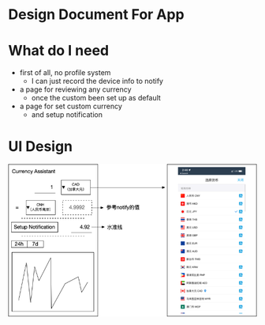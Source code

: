 # Design Document For App

# What do I need

- first of all, no profile system
  - I can just record the device info to notify
- a page for reviewing any currency
  - once the custom been set up as default
- a page for set custom currency
  - and setup notification

# UI Design

![iOSUI](/wikis/iOS/assets/iOSUI.png)
